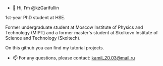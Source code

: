- 👋 Hi, I’m @kzGarifullin
  
 1st-year PhD student at HSE.

Former undergraduate student at Moscow Institute of Physics and Technology (MIPT) and a former master's student at Skolkovo Institute of Science and Technology (Skoltech).

On this github you can find my tutorial projects.
- 📫 For any questions, please contact: kamil_20.03@mail.ru

<!---
kzGarifullin/kzGarifullin is a ✨ special ✨ repository because its `README.md` (this file) appears on your GitHub profile.
You can click the Preview link to take a look at your changes.
--->
